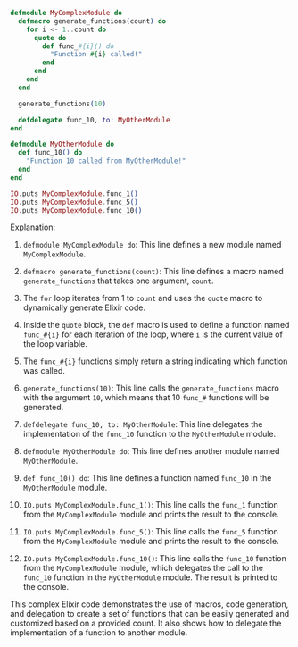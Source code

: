 ```elixir
defmodule MyComplexModule do
  defmacro generate_functions(count) do
    for i <- 1..count do
      quote do
        def func_#{i}() do
          "Function #{i} called!"
        end
      end
    end
  end

  generate_functions(10)

  defdelegate func_10, to: MyOtherModule
end

defmodule MyOtherModule do
  def func_10() do
    "Function 10 called from MyOtherModule!"
  end
end

IO.puts MyComplexModule.func_1()
IO.puts MyComplexModule.func_5()
IO.puts MyComplexModule.func_10()
```

Explanation:

1. `defmodule MyComplexModule do`: This line defines a new module named `MyComplexModule`.

2. `defmacro generate_functions(count)`: This line defines a macro named `generate_functions` that takes one argument, `count`.

3. The `for` loop iterates from 1 to `count` and uses the `quote` macro to dynamically generate Elixir code.

4. Inside the `quote` block, the `def` macro is used to define a function named `func_#{i}` for each iteration of the loop, where `i` is the current value of the loop variable.

5. The `func_#{i}` functions simply return a string indicating which function was called.

6. `generate_functions(10)`: This line calls the `generate_functions` macro with the argument `10`, which means that 10 `func_#` functions will be generated.

7. `defdelegate func_10, to: MyOtherModule`: This line delegates the implementation of the `func_10` function to the `MyOtherModule` module.

8. `defmodule MyOtherModule do`: This line defines another module named `MyOtherModule`.

9. `def func_10() do`: This line defines a function named `func_10` in the `MyOtherModule` module.

10. `IO.puts MyComplexModule.func_1()`: This line calls the `func_1` function from the `MyComplexModule` module and prints the result to the console.

11. `IO.puts MyComplexModule.func_5()`: This line calls the `func_5` function from the `MyComplexModule` module and prints the result to the console.

12. `IO.puts MyComplexModule.func_10()`: This line calls the `func_10` function from the `MyComplexModule` module, which delegates the call to the `func_10` function in the `MyOtherModule` module. The result is printed to the console.

This complex Elixir code demonstrates the use of macros, code generation, and delegation to create a set of functions that can be easily generated and customized based on a provided count. It also shows how to delegate the implementation of a function to another module.